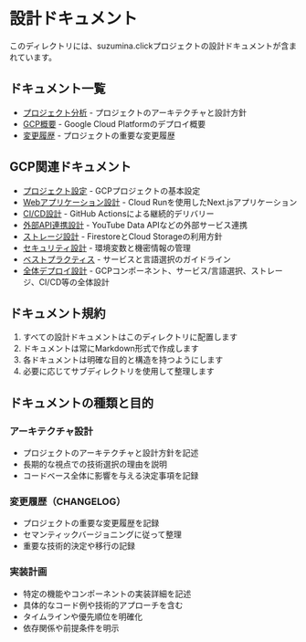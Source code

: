 # 設計ドキュメント

このディレクトリには、suzumina.clickプロジェクトの設計ドキュメントが含まれています。

## ドキュメント一覧

- [プロジェクト分析](PROJECT_ANALYSIS.md) - プロジェクトのアーキテクチャと設計方針
- [GCP概要](gcp/GCP_OVERVIEW.md) - Google Cloud Platformのデプロイ概要
- [変更履歴](CHANGELOG.md) - プロジェクトの重要な変更履歴

## GCP関連ドキュメント

- [プロジェクト設定](gcp/GCP_PROJECT_SETUP.md) - GCPプロジェクトの基本設定
- [Webアプリケーション設計](gcp/GCP_WEB_APP.md) - Cloud Runを使用したNext.jsアプリケーション
- [CI/CD設計](gcp/GCP_CICD.md) - GitHub Actionsによる継続的デリバリー
- [外部API連携設計](gcp/GCP_EXTERNAL_APIS.md) - YouTube Data APIなどの外部サービス連携
- [ストレージ設計](gcp/GCP_STORAGE.md) - FirestoreとCloud Storageの利用方針
- [セキュリティ設計](gcp/GCP_SECURITY.md) - 環境変数と機密情報の管理
- [ベストプラクティス](gcp/GCP_BEST_PRACTICES.md) - サービスと言語選択のガイドライン
- [全体デプロイ設計](gcp/GCP_DEPLOYMENT_DESIGN.md) - GCPコンポーネント、サービス/言語選択、ストレージ、CI/CD等の全体設計

## ドキュメント規約

1. すべての設計ドキュメントはこのディレクトリに配置します
2. ドキュメントは常にMarkdown形式で作成します
3. 各ドキュメントは明確な目的と構造を持つようにします
4. 必要に応じてサブディレクトリを使用して整理します

## ドキュメントの種類と目的

### アーキテクチャ設計

- プロジェクトのアーキテクチャと設計方針を記述
- 長期的な視点での技術選択の理由を説明
- コードベース全体に影響を与える決定事項を記録

### 変更履歴（CHANGELOG）

- プロジェクトの重要な変更履歴を記録
- セマンティックバージョニングに従って整理
- 重要な技術的決定や移行の記録

### 実装計画

- 特定の機能やコンポーネントの実装詳細を記述
- 具体的なコード例や技術的アプローチを含む
- タイムラインや優先順位を明確化
- 依存関係や前提条件を明示
